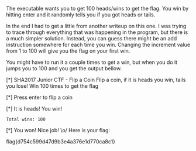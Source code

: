 The executable wants you to get 100 heads/wins to get the flag. You win by hitting enter and it randomly tells you if you got heads or tails. 


In the end I had to get a little from another writeup on this one. I was trying to 
trace through everything that was happening in the program, but there is a much simpler 
solution. 
Instead, you can guess there might be an add instruction somewhere for each time you win. 
Changing the increment value from 1 to 100 will give you the flag on your first win.

You might have to run it a couple times to get a win, but when you do it jumps you 
to 100 and you get the output bellow.


[*] SHA2017 Junior CTF - Flip a Coin
    Flip a coin, if it is heads you win, tails you lose!
    Win 100 times to get the flag

[*] Press enter to flip a coin

[*] It is heads! You win!

    Total wins: 100
[*] You won! Nice job! \o/
    Here is your flag:                                                                         

flag{d754c599d47d9b3e4a376e1d770ca8c1}

